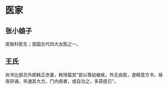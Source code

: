 # 医家

## 张小娘子

皮肤科医生；我国古代四大女医之一。

## 王氏

尚书比部员外郎韩正彦妻，韩琦载其“尝以尊幼被疾，外无良医，遂精意方书，昼夜研诵，卒通其大方。门内病者，或自治之，多获痊已”。
